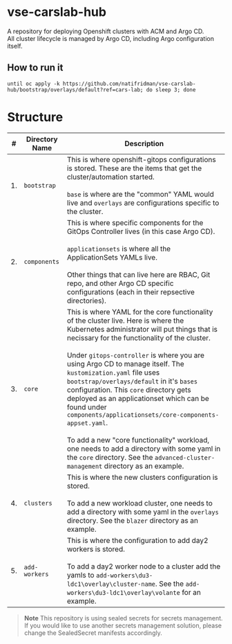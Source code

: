 # vse-carslab-hub
A repository for deploying Openshift clusters with ACM and Argo CD.  
All cluster lifecycle is managed by Argo CD, including Argo configuration itself.

## How to run it
```shell
until oc apply -k https://github.com/natifridman/vse-carslab-hub/bootstrap/overlays/default?ref=cars-lab; do sleep 3; done
```

# Structure
|#|Directory Name|Description|
|---|----------------|-----------------|
| 1. | `bootstrap` | This is where openshift-gitops configurations is stored. These are the items that get the cluster/automation started. <br /><br /> `base` is where are the "common" YAML would live and `overlays` are configurations specific to the cluster. |
| 2. | `components` | This is where specific components for the GitOps Controller lives (in this case Argo CD).<br /><br />`applicationsets` is where all the ApplicationSets YAMLs live.<br /><br />Other things that can live here are RBAC, Git repo, and other Argo CD specific configurations (each in their repsective directories). |
| 3. | `core` | This is where YAML for the core functionality of the cluster live. Here is where the Kubernetes administrator will put things that is necissary for the functionality of the cluster.<br /><br />Under `gitops-controller` is where you are using Argo CD to manage itself. The `kustomization.yaml` file uses `bootstrap/overlays/default` in it's `bases` configuration. This `core` directory gets deployed as an applicationset which can be found under `components/applicationsets/core-components-appset.yaml`.<br /><br />To add a new "core functionality" workload, one needs to add a directory with some yaml in the `core` directory. See the `advanced-cluster-management` directory as an example.|
| 4. | `clusters` | This is where the new clusters configuration is stored. <br /><br /> To add a new workload cluster, one needs to add a directory with some yaml in the `overlays` directory. See the `blazer` directory as an example.|
| 5. | `add-workers` | This is where the configuration to add day2 workers is stored. <br /><br /> To add a day2 worker node to a cluster add the yamls to `add-workers\du3-ldc1\overlay\cluster-name`. See the `add-workers\du3-ldc1\overlay\volante` for an example.|

> **Note**
> This repository is using sealed secrets for secrets management. <br /> If you would like to use another secrets management solution, please change the SealedSecret manifests accordingly.
